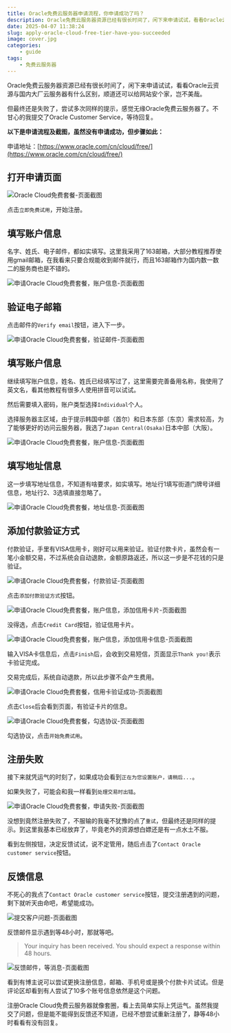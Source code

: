 ```yaml
---
title: Oracle免费云服务器申请流程，你申请成功了吗？
description: Oracle免费云服务器资源已经有很长时间了，闲下来申请试试，看看Oracle云资源与国内大厂云服务器有什么区别，顺道还可以给网站安个家，岂不美哉。
date: 2025-04-07 11:38:24
slug: apply-oracle-cloud-free-tier-have-you-succeeded
image: cover.jpg
categories:
    - guide
tags: 
    - 免费云服务器
---
```


Oracle免费云服务器资源已经有很长时间了，闲下来申请试试，看看Oracle云资源与国内大厂云服务器有什么区别，顺道还可以给网站安个家，岂不美哉。

但最终还是失败了，尝试多次同样的提示，感觉无缘Oracle免费云服务器了。不甘心的我提交了Oracle Customer Service，等待回复。

**以下是申请流程及截图，虽然没有申请成功，但步骤如此：**

申请地址：[https://www.oracle.com/cn/cloud/free/](https://www.oracle.com/cn/cloud/free/)

## 打开申请页面

![Oracle Cloud免费套餐-页面截图](Oracle-Cloud-Free-OCI_1.png)

点击`立即免费试用`，开始注册。

## 填写账户信息

名字、姓氏、电子邮件，都如实填写。这里我采用了163邮箱，大部分教程推荐使用gmail邮箱，在我看来只要合规能收到邮件就行，而且163邮箱作为国内数一数二的服务商也是不错的。

![申请Oracle Cloud免费套餐，账户信息-页面截图](Oracle-Cloud-Free-OCI_2.png)

## 验证电子邮箱

点击邮件的`Verify email`按钮，进入下一步。

![申请Oracle Cloud免费套餐，验证邮件-页面截图](Oracle-Cloud-Free-OCI_3.png)

## 填写账户信息

继续填写账户信息，姓名、姓氏已经填写过了，这里需要完善备用名称，我使用了英文名，看其他教程有很多人使用拼音可以试试。

然后需要填入密码，账户类型选择`Individual`个人。

选择服务器主区域，由于提示韩国中部（首尔）和日本东部（东京）需求较高，为了能够更好的访问云服务器，我选了`Japan Central(Osaka)`日本中部（大阪）。

![申请Oracle Cloud免费套餐，账户信息-页面截图](Oracle-Cloud-Free-OCI_4.png)

## 填写地址信息

这一步填写地址信息，不知道有啥要求，如实填写。地址行1填写街道门牌号详细信息，地址行2、3选填直接忽略了。

![申请Oracle Cloud免费套餐，地址信息-页面截图](Oracle-Cloud-Free-OCI_5.png)

## 添加付款验证方式

付款验证，手里有VISA信用卡，刚好可以用来验证。验证付款卡片，虽然会有一笔小金额交易，不过系统会自动退款，金额原路返还，所以这一步是不花钱的只是验证。

![申请Oracle Cloud免费套餐，付款验证-页面截图](Oracle-Cloud-Free-OCI_6.png)

点击`添加付款验证方式`按钮。

![申请Oracle Cloud免费套餐，账户信息，添加信用卡片-页面截图](Oracle-Cloud-Free-OCI_7.png)

没得选，点击`Credit Card`按钮，验证信用卡片。

![申请Oracle Cloud免费套餐，账户信息，添加信用卡信息-页面截图](Oracle-Cloud-Free-OCI_8.png)

输入VISA卡信息后，点击`Finish`后，会收到交易短信，页面显示`Thank you!`表示卡验证完成。

交易完成后，系统自动退款，所以此步骤不会产生费用。

![申请Oracle Cloud免费套餐，信用卡验证成功-页面截图](Oracle-Cloud-Free-OCI_9.png)

点击`Close`后会看到页面，有验证卡片的信息。

![申请Oracle Cloud免费套餐，勾选协议-页面截图](Oracle-Cloud-Free-OCI_10.png)

勾选协议，点击`开始免费试用`。

## 注册失败

接下来就凭运气的时刻了，如果成功会看到`正在为您设置账户，请稍后...`。

如果失败了，可能会和我一样看到`处理交易时出错`。

![申请Oracle Cloud免费套餐，申请失败-页面截图](Oracle-Cloud-Free-OCI_11.png)

没想到竟然注册失败了，不服输的我毫不犹豫的点了`重试`，但最终还是同样的提示。到这里我基本已经放弃了，毕竟老外的资源想白嫖还是有一点水土不服。

看到左侧按钮，决定反馈试试，说不定管用，随后点击了`Contact Oracle customer service`按钮。

## 反馈信息

不死心的我点了`Contact Oracle customer service`按钮，提交注册遇到的问题，剩下就听天由命吧，希望能成功。

![提交客户问题-页面截图](Oracle-Cloud-Free-OCI_12.png)

反馈邮件显示遇到等48小时，那就等吧。

> Your inquiry has been received. You should expect a response within 48 hours.

![反馈邮件，等消息-页面截图](Oracle-Cloud-Free-OCI_13.png)

看到有博主说可以尝试更换注册信息，邮箱、手机号或是换个付款卡片试试。但是评论区却看到有人尝试了10多个账号信息依然是这个问题。

注册Oracle Cloud免费云服务器就像套圈，看上去简单实际上凭运气。虽然我提交了问题，但是能不能得到反馈还不知道，已经不想尝试重新注册了，静等48小时看看有没有回复。
